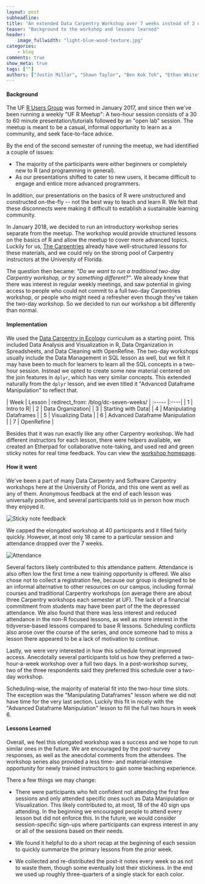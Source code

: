 ```yaml
---
layout: post
subheadline:
title: "An extended Data Carpentry Workshop over 7 weeks instead of 2 days"
teaser: "Background to the workshop and lessons learned"
header:
    image_fullwidth: "light-blue-wood-texture.jpg"
categories:
    - blog
comments: true
show_meta: true
tags: [""]
authors: ["Justin Millar", "Shawn Taylor", "Ben Kok Toh", "Ethan White"]
---
```


#### Background

The UF [R Users Group](http://www.r-gators.com/)  was formed in January 2017, and since then we've been running a weekly 
"UF R Meetup": A two-hour session consists of a 30 to 60 minute presentation/tutorials followed by an "open lab" session. 
The meetup is meant to be a casual, informal opportunity to learn as a community, and seek face-to-face advice. 

By the end of the second semester of running the meetup, we had identified a couple of issues: 
  
- The majority of the participants were either beginners or completely new to R (and programming in general).
- As our presentations shifted to cater to new users, it became difficult to engage and entice more advanced programmers.

In addition, our presentations on the basics of R were unstructured and constructed on-the-fly -- not the best way to teach and learn R. 
We felt that these disconnects were making it difficult to establish a sustainable learning community. 

In January 2018, we decided to run an introductory workshop series separate from the meetup. The workshop would provide 
structured lessons on the basics of R and allow the meetup to cover more advanced topics. Luckily for us, 
[The Carpentries](https://carpentries.org/) already have well-structured lessons for these materials, and we 
could rely on the strong pool of Carpentry instructors at the University of Florida.

The question then became: *"Do we want to run a traditional two-day Carpentry workshop, or try something different?"*. 
We already knew that there was interest in regular weekly meetings, and saw potential in giving access to people who 
could not commit to a full two-day Carpentries workshop, or people who might need a refresher even though they've taken the 
two-day workshop. So we decided to run our workshop a bit differently than normal. 

#### Implementation

We used the [Data Carpentry in Ecology](http://www.datacarpentry.org/lessons/#ecology-workshop) curriculum as a starting point. 
This included Data Analysis and Visualization in R, Data Organization in Spreadsheets, and Data Cleaning with OpenRefine. 
The two-day workshops usually include the Data Management in SQL lesson as well, but we felt it may have been to much for 
learners to learn all the SQL concepts in a two-hour session. Instead we opted to create some new material centered on the 
join features in `dplyr`, which has very similar concepts. This extended naturally from the `dplyr` lesson, and we even 
titled it "Advanced Dataframe Manipulation" to reflect that. 

| Week | Lesson |
redirect_from: /blog/dc-seven-weeks/
| :----- |:----|
| 1 | Intro to R| 
| 2 | Data Organization| 
| 3 | Starting with Data| 
| 4 | Manipulating Dataframes | 
| 5 | Visualizing Data | 
| 6 | Advanced Dataframe Manipulation | 
| 7 | OpenRefine | 

Besides that it was run exactly like any other Carpentry workshop. We had different instructors for each lesson, 
there were helpers available, we created an Etherpad for collaborative note-taking, and used red and green sticky notes 
for real time feedback. You can view the [workshop homepage](https://ufrmeetup.github.io/2018-01-18-UF-R/).

#### How it went

We've been a part of many Data Carpentry and Software Carpentry workshops here at the University of Florida, and this one went as 
well as any of them. Anonymous feedback at the end of each lesson was universally positive, and several participants told us in 
person how much they enjoyed it. 

![Sticky note feedback](/images/ufstickies.jpg)

We capped the elongated workshop at 40 participants and it filled fairly quickly. However, at most only 18 
came to a particular session and attendance dropped over the 7 weeks. 

![Attendance](/images/whocame.jpg)

Several factors likely contributed to this attendance pattern. Attendance is also often low the first time a new training opportunity is offered. We also chose not to collect a registration fee, because our group is designed to be an informal alternative to other resources on our campus, including formal courses and traditional Carpentry workshops (on average there are about three Carpentry workshops each semester at UF). The lack of a financial commitment from students may have been part of the the depressed attendance. We also found that there was less interest and reduced attendance in the non-R focused lessons, as well as more interest in the tidyverse-based lessons compared to base R lessons. Scheduling conflicts also arose over the course of the series, and once someone had to miss a lesson there appeared to be a lack of motivation to continue. 

Lastly, we were very interested in how this schedule format improved access. Anecdotally several participants told us how they preferred a two-hour-a-week workshop over a full two days. In a post-workshop survey, two of the three respondents said they preferred this schedule over a two-day workshop. 

Scheduling-wise, the majority of material fit into the two-hour time slots. The exception was the "Manipulating Dataframes" lesson where we did not have time for the very last section. Luckily this fit in nicely with the "Advanced Dataframe Manipulation" lesson to fill the full two hours in week 6. 

#### Lessons Learned

Overall, we feel this elongated workshop was a success and we hope to run similar ones in the future. We are encouraged by the post-survey responses, as well as the anecdotal comments from the attendees. The workshop series also provided a less time- and material-intensive opportunity for newly trained instructors to gain some teaching experience.

There a few things we may change: 

- There were participants who felt confident not attending the first few sessions and only attended specific ones such as Data Manipulation or Visualization. This likely contributed to, at most, 18 of the 40 sign ups attending. In the beginning we encouraged people to attend every lesson but did not enforce this. In the future, we would consider session-specific sign-ups where participants can express interest in any or all of the sessions based on their needs. 

- We found it helpful to do a short recap at the beginning of each session to quickly summarize the primary lessons from the prior week. 

- We collected and re-distributed the post-it notes every week so as not to waste them, though some eventually lost their stickiness. In the end we used up roughly three-quarters of a single stack for each color. 
